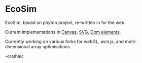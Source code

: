 <!doctype html>
# EcoSim

EcoSim, based on phyton project, re-written in for the web.

Current implementations in <a href=./Canvas_test.html>Canvas</a>, <a href=./Svg_test.html>SVG</a>, <a href=./Simon.html>Dom elements</a>.

Currently working on various forks for webGL, asm.js, and multi-dimensional array optimisations.

-orathaic

